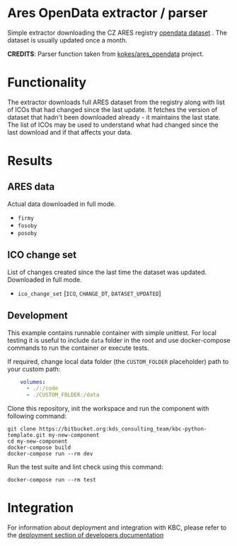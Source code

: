 # Ares OpenData extractor / parser

Simple extractor downloading the CZ ARES registry [opendata dataset](http://wwwinfo.mfcr.cz/ares/ares_opendata.html.cz) . 
The dataset is usually updated once a month.

**CREDITS**: Parser function taken from [kokes/ares_opendata](https://github.com/kokes/ares_opendata) project.

# Functionality

The extractor downloads full ARES dataset from the registry along with list of ICOs that had changed since the last update. 
It fetches the version of dataset that hadn't been downloaded already - it maintains the last state. The list of ICOs may 
be used to understand what had changed since the last download and if that affects your data.
 


# Results

## ARES data

Actual data downloaded in full mode.

- `firmy`
- `fosoby`
- `posoby`

## ICO change set

List of changes created since the last time the dataset was updated. Downloaded in full mode.

- `ico_change_set` [`ICO`, `CHANGE_DT`, `DATASET_UPDATED`]

 
## Development
 
This example contains runnable container with simple unittest. For local testing it is useful to include `data` folder in the root
and use docker-compose commands to run the container or execute tests. 

If required, change local data folder (the `CUSTOM_FOLDER` placeholder) path to your custom path:
```yaml
    volumes:
      - ./:/code
      - ./CUSTOM_FOLDER:/data
```

Clone this repository, init the workspace and run the component with following command:

```
git clone https://bitbucket.org:kds_consulting_team/kbc-python-template.git my-new-component
cd my-new-component
docker-compose build
docker-compose run --rm dev
```

Run the test suite and lint check using this command:

```
docker-compose run --rm test
```

# Integration

For information about deployment and integration with KBC, please refer to the [deployment section of developers documentation](https://developers.keboola.com/extend/component/deployment/) 